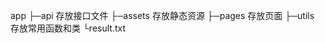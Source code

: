 app
├─api             存放接口文件
├─assets          存放静态资源
├─pages           存放页面
├─utils           存放常用函数和类
└result.txt

